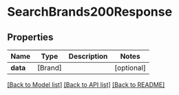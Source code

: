 # SearchBrands200Response

## Properties
Name | Type | Description | Notes
------------ | ------------- | ------------- | -------------
**data** | [Brand] |  | [optional] 

[[Back to Model list]](../README.md#documentation-for-models) [[Back to API list]](../README.md#documentation-for-api-endpoints) [[Back to README]](../README.md)


